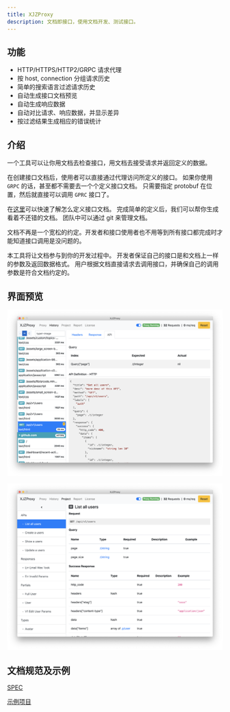 ```yaml
---
title: XJZProxy
description: 文档即接口，使用文档开发、测试接口。
---
```


## 功能

* HTTP/HTTPS/HTTP2/GRPC 请求代理
* 按 host, connection 分组请求历史
* 简单的搜索语言过滤请求历史
* 自动生成接口文档预览
* 自动生成响应数据
* 自动对比请求、响应数据，并显示差异
* 按过滤结果生成相应的错误统计


## 介绍

一个工具可以让你用文档去检查接口，用文档去接受请求并返回定义的数据。

在创建接口文档后，使用者可以直接通过代理访问所定义的接口。
如果你使用 `GRPC` 的话，甚至都不需要去一个个定义接口文档。
只需要指定 protobuf 在位置，然后就直接可以调用 `GPRC` 接口了。

在[这里](/zh-cn/quick-start)可以快速了解怎么定义接口文档。
完成简单的定义后，我们可以帮你生成看着不还错的文档。
团队中可以通过 git 来管理文档。

文档不再是一个宽松的约定。开发者和接口使用者也不用等到所有接口都完成时才能知道接口调用是没问题的。

本工具将让文档参与到你的开发过程中。
开发者保证自己的接口是和文档上一样的参数及返回数据格式。
用户根据文档直接请求去调用接口，并确保自己的调用参数是符合文档约定的。


## 界面预览

![app-1](./imgs/app-1.png)

![app-2](./imgs/app-2.png)


## 文档规范及示例

[SPEC](https://github.com/xiejiangzhi/xjzproxy-docs/blob/master/SPEC-zh-cn.md)

[示例项目](https://github.com/xiejiangzhi/xjzproxy-docs)

